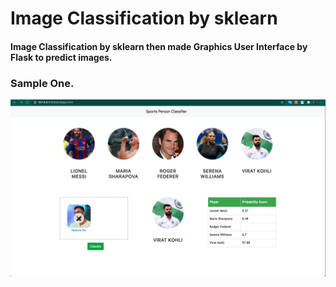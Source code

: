 # Image Classification by sklearn

#### Image Classification by sklearn then made Graphics User Interface by Flask to predict images.

### Sample One.
![screenshots](/Screenshots/ImageClassifier1.png)
